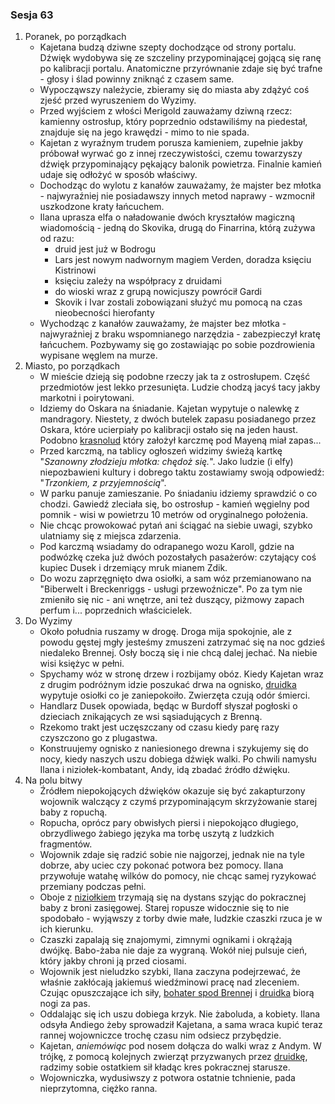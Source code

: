 ### Sesja 63
1. Poranek, po porządkach
    - Kajetana budzą dziwne szepty dochodzące od strony portalu. Dźwięk wydobywa się ze szczeliny przypominającej gojącą się ranę po kalibracji portalu. Anatomiczne przyrównanie zdaje się być trafne - głosy i ślad powinny zniknąć z czasem same.
    - Wypocząwszy należycie, zbieramy się do miasta aby zdążyć coś zjeść przed wyruszeniem do Wyzimy.
    - Przed wyjściem z włości Merigold zauważamy dziwną rzecz: kamienny ostrosłup, który poprzednio odstawiliśmy na piedestał, znajduje się na jego krawędzi - mimo to nie spada.
    - Kajetan z wyraźnym trudem porusza kamieniem, zupełnie jakby próbował wyrwać go z innej rzeczywistości, czemu towarzyszy dźwięk przypominający pękający balonik powietrza. Finalnie kamień udaje się odłożyć w sposób właściwy.
    - Dochodząc do wylotu z kanałów zauważamy, że majster bez młotka - najwyraźniej nie posiadawszy innych metod naprawy - wzmocnił uszkodzone kraty łańcuchem.
    - Ilana uprasza elfa o naładowanie dwóch kryształów magiczną wiadomością - jedną do Skovika, drugą do Finarrina, którą zużywa od razu:
        + druid jest już w Bodrogu
        + Lars jest nowym nadwornym magiem Verden, doradza księciu Kistrinowi
        + księciu zależy na współpracy z druidami
        + do wioski wraz z grupą nowicjuszy powrócił Gardi
        + Skovik i Ivar zostali zobowiązani służyć mu pomocą na czas nieobecności hierofanty
    - Wychodząc z kanałów zauważamy, że majster bez młotka - najwyraźniej z braku wspomnianego narzędzia - zabezpieczył kratę łańcuchem. Pozbywamy się go zostawiając po sobie pozdrowienia wypisane węglem na murze.
2. Miasto, po porządkach
    - W mieście dzieją się podobne rzeczy jak ta z ostrosłupem. Część przedmiotów jest lekko przesunięta. Ludzie chodzą jacyś tacy jakby markotni i poirytowani.
    - Idziemy do Oskara na śniadanie. Kajetan wypytuje o nalewkę z mandragory. Niestety, z dwóch butelek zapasu posiadanego przez Oskara, które ucierpiały po kalibracji ostało się na jeden haust. Podobno [krasnolud](Morgan) który założył karczmę pod Mayeną miał zapas...
    - Przed karczmą, na tablicy ogłoszeń widzimy świeżą kartkę "_Szanowny złodzieju młotka: chędoż się._". Jako ludzie (i elfy) niepozbawieni kultury i dobrego taktu zostawiamy swoją odpowiedź: "_Trzonkiem, z przyjemnością_".
    - W parku panuje zamieszanie. Po śniadaniu idziemy sprawdzić o co chodzi. Gawiedź zleciała się, bo ostrosłup - kamień węgielny pod pomnik - wisi w powietrzu 10 metrów od oryginalnego położenia.
    - Nie chcąc prowokować pytań ani ściągać na siebie uwagi, szybko ulatniamy się z miejsca zdarzenia.
    - Pod karczmą wsiadamy do odrapanego wozu Karoll, gdzie na podwózkę czeka już dwóch pozostałych pasażerów: czytający coś kupiec Dusek i drzemiący mruk mianem Zdik.
    - Do wozu zaprzęgnięto dwa osiołki, a sam wóz przemianowano na "Biberwelt i Breckenriggs - usługi przewoźnicze". Po za tym nie zmieniło się nic - ani wnętrze, ani też duszący, piżmowy zapach perfum i... poprzednich właścicielek.
3. Do Wyzimy
    - Około południa ruszamy w drogę. Droga mija spokojnie, ale z powodu gęstej mgły jesteśmy zmuszeni zatrzymać się na noc gdzieś niedaleko Brennej. Osły boczą się i nie chcą dalej jechać. Na niebie wisi księżyc w pełni.
    - Spychamy wóz w stronę drzew i rozbijamy obóz. Kiedy Kajetan wraz z drugim podróżnym idzie poszukać drwa na ognisko, [druidka](Ilana) wypytuje osiołki co je zaniepokoiło. Zwierzęta czują odór śmierci.
    - Handlarz Dusek opowiada, będąc w Burdoff słyszał pogłoski o dzieciach znikających ze wsi sąsiadujących z Brenną.
    - Rzekomo trakt jest uczęszczany od czasu kiedy parę razy czyszczono go z plugastwa.
    - Konstruujemy ognisko z naniesionego drewna i szykujemy się do nocy, kiedy naszych uszu dobiega dźwięk walki. Po chwili namysłu Ilana i niziołek-kombatant, Andy, idą zbadać źródło dźwięku.
4. Na polu bitwy
    - Źródłem niepokojących dźwięków okazuje się być zakapturzony wojownik walczący z czymś przypominającym skrzyżowanie starej baby z ropuchą.
    - Ropucha, oprócz pary obwisłych piersi i niepokojąco długiego, obrzydliwego żabiego języka ma torbę uszytą z ludzkich fragmentów.
    - Wojownik zdaje się radzić sobie nie najgorzej, jednak nie na tyle dobrze, aby uciec czy pokonać potwora bez pomocy. Ilana przywołuje watahę wilków do pomocy, nie chcąc samej ryzykować przemiany podczas pełni.
    - Oboje z [niziołkiem](Andy) trzymają się na dystans szyjąc do pokracznej baby z broni zasięgowej. Starej ropusze widocznie się to nie spodobało - wyjąwszy z torby dwie małe, ludzkie czaszki rzuca je w ich kierunku.
    - Czaszki zapalają się znajomymi, zimnymi ognikami i okrążają dwójkę. Babo-żaba nie daje za wygraną. Wokół niej pulsuje cień, który jakby chroni ją przed ciosami.
    -  Wojownik jest nieludzko szybki, Ilana zaczyna podejrzewać, że właśnie zakłócają jakiemuś wiedźminowi pracę nad zleceniem. Czując opuszczające ich siły, [bohater spod Brennej](Andy) i [druidka](Ilana) biorą nogi za pas.
    - Oddalając się ich uszu dobiega krzyk. Nie żaboluda, a kobiety. Ilana odsyła Andiego żeby sprowadził Kajetana, a sama wraca kupić teraz rannej wojowniczce trochę czasu nim odsiecz przybędzie.
    - Kajetan, _aniemówiąc_ pod nosem dołącza do walki wraz z Andym. W trójkę, z pomocą kolejnych zwierząt przyzwanych przez [druidkę](Ilana), radzimy sobie ostatkiem sił kładąc kres pokracznej starusze. 
    - Wojowniczka, wydusiwszy z potwora ostatnie tchnienie, pada nieprzytomna, ciężko ranna.